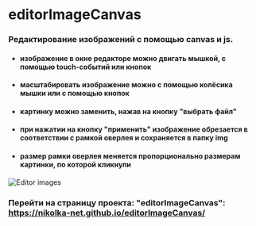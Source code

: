 # editorImageCanvas
### Редактирование изображений с помощью canvas и js.
 - #### изображение в окне редакторе можно двигать мышкой, с помощью touch-событий или кнопок
- #### масштабировать изображение можно с помощью колёсика мышки или с помощью кнопок
- #### картинку можно заменить, нажав на кнопку "выбрать файл"
- #### при нажатии на кнопку "применить" изображение обрезается в соответствии с рамкой оверлея и сохраняется в папку img
- #### размер рамки оверлея меняется пропорционально размерам картинки, по которой кликнули


![Editor images](https://monosnap.com/image/XJvS3XUvSuscKd78Yz2HKgpgCBMUsl)

### Перейти на страницу проекта: "editorImageCanvas":  https://nikolka-net.github.io/editorImageCanvas/
